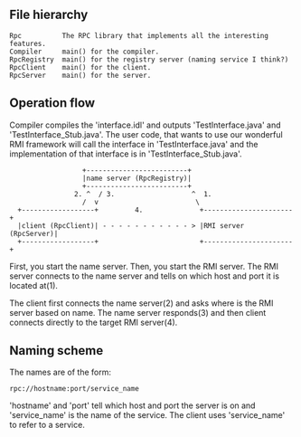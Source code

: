 File hierarchy
--------------

    Rpc          The RPC library that implements all the interesting features.
    Compiler     main() for the compiler.
    RpcRegistry  main() for the registry server (naming service I think?)
    RpcClient    main() for the client.
    RpcServer    main() for the server.

Operation flow
--------------

Compiler compiles the 'interface.idl' and outputs 'TestInterface.java' and
'TestInterface\_Stub.java'. The user code, that wants to use our wonderful RMI
framework will call the interface in 'TestInterface.java' and the
implementation of that interface is in 'TestInterface\_Stub.java'.



                      +-------------------------+
                      |name server (RpcRegistry)|
                      +-------------------------+
                    2. ^  / 3.                   ^  1.
                      /  v                        \
      +------------------+         4.              +----------------------+
      |client (RpcClient)| - - - - - - - - - - - > |RMI server (RpcServer)|
      +------------------+                         +----------------------+


First, you start the name server. Then, you start the RMI server. The RMI
server connects to the name server and tells on which host and port it is
located at(1).

The client first connects the name server(2) and asks where is the RMI server
based on name. The name server responds(3) and then client connects directly to
the target RMI server(4).

Naming scheme
-------------

The names are of the form:

    rpc://hostname:port/service_name

'hostname' and 'port' tell which host and port the server is on and
'service_name' is the name of the service. The client uses 'service_name' to
refer to a service.

